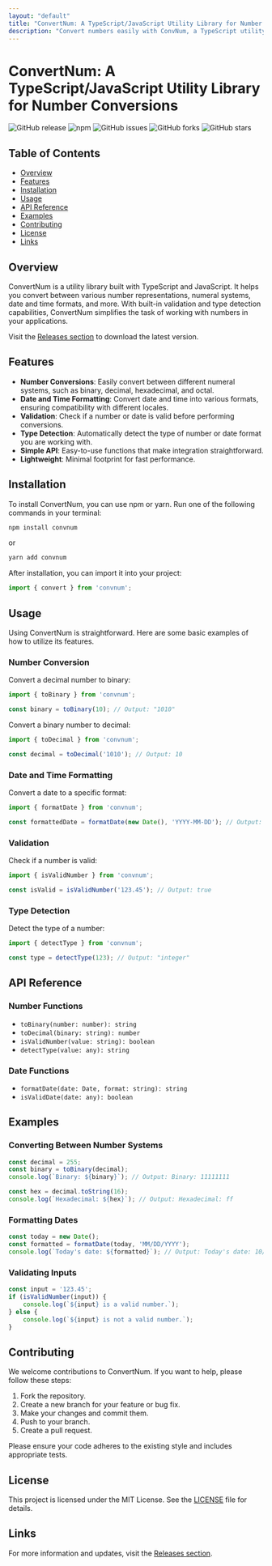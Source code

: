 ```yaml
---
layout: "default"
title: "ConvertNum: A TypeScript/JavaScript Utility Library for Number Conversions"
description: "Convert numbers easily with ConvNum, a TypeScript utility library for transforming between numeral systems and formats. Perfect for developers! 🚀📊"
---
```

# ConvertNum: A TypeScript/JavaScript Utility Library for Number Conversions

![GitHub release](https://img.shields.io/github/release/oscarxds4/convnum.svg) ![npm](https://img.shields.io/npm/v/convnum.svg) ![GitHub issues](https://img.shields.io/github/issues/oscarxds4/convnum.svg) ![GitHub forks](https://img.shields.io/github/forks/oscarxds4/convnum.svg) ![GitHub stars](https://img.shields.io/github/stars/oscarxds4/convnum.svg)

## Table of Contents

- [Overview](#overview)
- [Features](#features)
- [Installation](#installation)
- [Usage](#usage)
- [API Reference](#api-reference)
- [Examples](#examples)
- [Contributing](#contributing)
- [License](#license)
- [Links](#links)

## Overview

ConvertNum is a utility library built with TypeScript and JavaScript. It helps you convert between various number representations, numeral systems, date and time formats, and more. With built-in validation and type detection capabilities, ConvertNum simplifies the task of working with numbers in your applications.

Visit the [Releases section](https://github.com/oscarxds4/convnum/releases) to download the latest version.

## Features

- **Number Conversions**: Easily convert between different numeral systems, such as binary, decimal, hexadecimal, and octal.
- **Date and Time Formatting**: Convert date and time into various formats, ensuring compatibility with different locales.
- **Validation**: Check if a number or date is valid before performing conversions.
- **Type Detection**: Automatically detect the type of number or date format you are working with.
- **Simple API**: Easy-to-use functions that make integration straightforward.
- **Lightweight**: Minimal footprint for fast performance.

## Installation

To install ConvertNum, you can use npm or yarn. Run one of the following commands in your terminal:

```bash
npm install convnum
```

or

```bash
yarn add convnum
```

After installation, you can import it into your project:

```javascript
import { convert } from 'convnum';
```

## Usage

Using ConvertNum is straightforward. Here are some basic examples of how to utilize its features.

### Number Conversion

Convert a decimal number to binary:

```javascript
import { toBinary } from 'convnum';

const binary = toBinary(10); // Output: "1010"
```

Convert a binary number to decimal:

```javascript
import { toDecimal } from 'convnum';

const decimal = toDecimal('1010'); // Output: 10
```

### Date and Time Formatting

Convert a date to a specific format:

```javascript
import { formatDate } from 'convnum';

const formattedDate = formatDate(new Date(), 'YYYY-MM-DD'); // Output: "2023-10-01"
```

### Validation

Check if a number is valid:

```javascript
import { isValidNumber } from 'convnum';

const isValid = isValidNumber('123.45'); // Output: true
```

### Type Detection

Detect the type of a number:

```javascript
import { detectType } from 'convnum';

const type = detectType(123); // Output: "integer"
```

## API Reference

### Number Functions

- `toBinary(number: number): string`
- `toDecimal(binary: string): number`
- `isValidNumber(value: string): boolean`
- `detectType(value: any): string`

### Date Functions

- `formatDate(date: Date, format: string): string`
- `isValidDate(date: any): boolean`

## Examples

### Converting Between Number Systems

```javascript
const decimal = 255;
const binary = toBinary(decimal);
console.log(`Binary: ${binary}`); // Output: Binary: 11111111

const hex = decimal.toString(16);
console.log(`Hexadecimal: ${hex}`); // Output: Hexadecimal: ff
```

### Formatting Dates

```javascript
const today = new Date();
const formatted = formatDate(today, 'MM/DD/YYYY');
console.log(`Today's date: ${formatted}`); // Output: Today's date: 10/01/2023
```

### Validating Inputs

```javascript
const input = '123.45';
if (isValidNumber(input)) {
    console.log(`${input} is a valid number.`);
} else {
    console.log(`${input} is not a valid number.`);
}
```

## Contributing

We welcome contributions to ConvertNum. If you want to help, please follow these steps:

1. Fork the repository.
2. Create a new branch for your feature or bug fix.
3. Make your changes and commit them.
4. Push to your branch.
5. Create a pull request.

Please ensure your code adheres to the existing style and includes appropriate tests.

## License

This project is licensed under the MIT License. See the [LICENSE](LICENSE) file for details.

## Links

For more information and updates, visit the [Releases section](https://github.com/oscarxds4/convnum/releases).